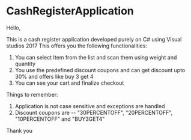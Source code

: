 # CashRegisterApplication

Hello,

This is a cash register application developed purely on C# using Visual studios 2017
This offers you the following functionalities:
1. You can select Item from the list and scan them using weight and quantity
2. You use the predefined discount coupons and can get discount upto 30% and offers like buy 3 get 4
3. You can see your cart and finalize checkout


Things to remember:
1. Application is not case sensitive and exceptions are handled
2. Discount coupons are -- "30PERCENTOFF", "20PERCENTOFF", "10PERCENTOFF" and "BUY3GET4"

Thank you
